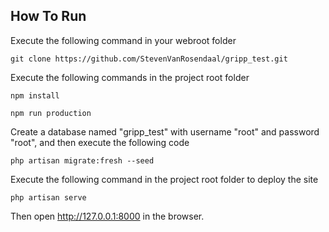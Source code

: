 ## How To Run

Execute the following command in your webroot folder

`git clone https://github.com/StevenVanRosendaal/gripp_test.git`

Execute the following commands in the project root folder

`npm install`

`npm run production`

Create a database named "gripp_test" with username "root" and password "root", and then execute the following code

`php artisan migrate:fresh --seed`

Execute the following command in the project root folder to deploy the site

`php artisan serve`

Then open http://127.0.0.1:8000 in the browser.
